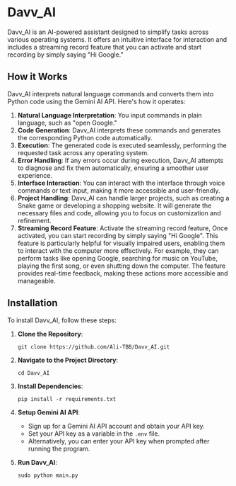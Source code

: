 
# Davv_AI

Davv_AI is an AI-powered assistant designed to simplify tasks across various operating systems. It offers an intuitive interface for interaction and includes a streaming record feature that you can activate and start recording by simply saying "Hi Google."

## How it Works

Davv_AI interprets natural language commands and converts them into Python code using the Gemini AI API. Here's how it operates:

1. **Natural Language Interpretation**: You input commands in plain language, such as "open Google."
2. **Code Generation**: Davv_AI interprets these commands and generates the corresponding Python code automatically.
3. **Execution**: The generated code is executed seamlessly, performing the requested task across any operating system.
4. **Error Handling**: If any errors occur during execution, Davv_AI attempts to diagnose and fix them automatically, ensuring a smoother user experience.
5. **Interface Interaction**: You can interact with the interface through voice commands or text input, making it more accessible and user-friendly.
6. **Project Handling**: Davv_AI can handle larger projects, such as creating a Snake game or developing a shopping website. It will generate the necessary files and code, allowing you to focus on customization and refinement.
7. **Streaming Record Feature**: Activate the streaming record feature, Once activated, you can start recording by simply saying "Hi Google". This feature is particularly helpful for visually impaired users, enabling them to interact with the computer more effectively. For example, they can perform tasks like opening Google, searching for music on YouTube, playing the first song, or even shutting down the computer. The feature provides real-time feedback, making these actions more accessible and manageable.

## Installation

To install Davv_AI, follow these steps:

1. **Clone the Repository**:

   ```
   git clone https://github.com/Ali-TBB/Davv_AI.git
   ```

2. **Navigate to the Project Directory**:

   ```
   cd Davv_AI
   ```

3. **Install Dependencies**:

   ```
   pip install -r requirements.txt
   ```

4. **Setup Gemini AI API**:

   - Sign up for a Gemini AI API account and obtain your API key.
   - Set your API key as a variable in the `.env` file.
   - Alternatively, you can enter your API key when prompted after running the program.

5. **Run Davv_AI**:

   ```
   sudo python main.py
   ```
